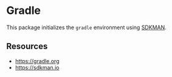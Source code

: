 # Gradle

This package initializes the `gradle` environment using
[SDKMAN](https://sdkman.io).

## Resources

- https://gradle.org
- https://sdkman.io
